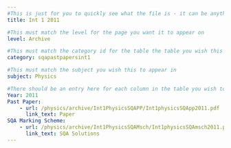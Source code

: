 ```yaml
---
#This is just for you to quickly see what the file is - it can be anything you want
title: Int 1 2011

#This must match the level for the page you want it to appear on
level: Archive

#This must match the category id for the table the table you wish this to appear in
category: sqapastpapersint1

#This must match the subject you wish this to appear in
subject: Physics

#There should be an entry here for each column in the table you wish to populate:
Year: 2011
Past Paper:
    - url: /physics/archive/Int1PhysicsSQAPP/Int1physicsSQApp2011.pdf
      link_text: Paper
SQA Marking Scheme:
    - url: /physics/archive/Int1PhysicsSQAMsch/Int1physicsSQAmsch2011.pdf
      link_text: SQA Solutions
---
```


